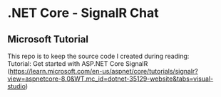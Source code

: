 <h1>.NET Core - SignalR Chat</h1>
<h2>Microsoft Tutorial</h2>

This repo is to keep the source code I created during reading:</br>
Tutorial: Get started with ASP.NET Core SignalR (https://learn.microsoft.com/en-us/aspnet/core/tutorials/signalr?view=aspnetcore-8.0&WT.mc_id=dotnet-35129-website&tabs=visual-studio)</br>